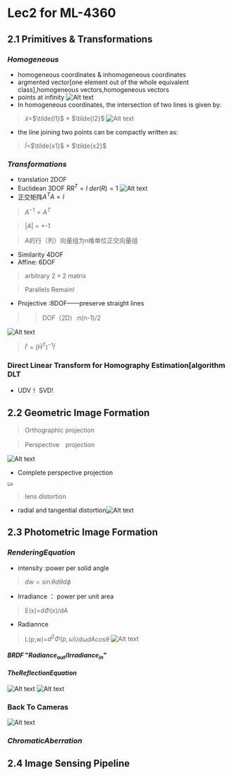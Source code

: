 # Lec2 for ML-4360
## 2.1 Primitives & Transformations
### $Homogeneous$ 
* homogeneous coordinates & inhomogeneous coordinates
* argmented vector[one element out of the whole equivalent class],homogeneous vectors,homogeneous vectors
* points at infinity
![Alt text](<a.png>)
* In homogeneous coordinates, the intersection of two lines is given by:
>$\tilde{x}$=$\tilde{l1}$ × $\tilde{l2}$ 
![Alt text](<b.png>)
* the line joining two points can be compactly written as:
> $\tilde{l}$=$\tilde{x1}$ × $\tilde{x2}$ 

### $Transformations$
* translation 2DOF
* Euclidean 3DOF $RR^T=I \ der(R)=1$
![Alt text](<c.png>)
* 正交矩阵$A^TA=I$

>$A^{-1}=A^T$

>$\left|A\right|$ = +-1

>A的行（列）向量组为n维单位正交向量组
* Similarity 4DOF
* Affine: 6DOF
>arbitrary $2×2$ matrix

> Parallels Remain!
* Projective :8DOF——preserve straight lines
>> DOF（2D）:n(n-1)/2

![Alt text](<d.png>)
>$\tilde{l}'$ = $(\tilde{H}^T)^{-1}$$\tilde{l}$
### Direct Linear Transform for Homography Estimation[algorithm DLT
* UDV！ SVD!
## 2.2 Geometric Image Formation
>Orthographic projection

>Perspective　projection

![Alt text](f.png)
* Complete perspective projection

<img src="/Users/lily/Desktop/Lily-s-Note/docs/CV/ML-4360/BS/8.png" alt="8" style="zoom:50%;" />

>lens distortion

* radial and tangential distortion![Alt text](f.png)
## 2.3 Photometric Image Formation
### $Rendering Equation$
* intensity :power per solid angle
>$dw=\sin\theta$$d\theta$$d\phi$
* Irradiance ： power per unit area
>E(x)=d$\Phi(x)$/dA
* Radiannce
>L(p,w)=$d^2\Phi(p,\omega)$/$d\omega$$dAcos\theta$
![Alt text](<g.png>)
#### $BRDF$ "$Radiance_{out}/Irradiance_{in}$"
#### $The Reflection Equation$
![Alt text](<i.png>)
![Alt text](h.png)
### Back To Cameras
![Alt text](<j.png>)
### $Chromatic Aberration$
## 2.4 Image Sensing Pipeline